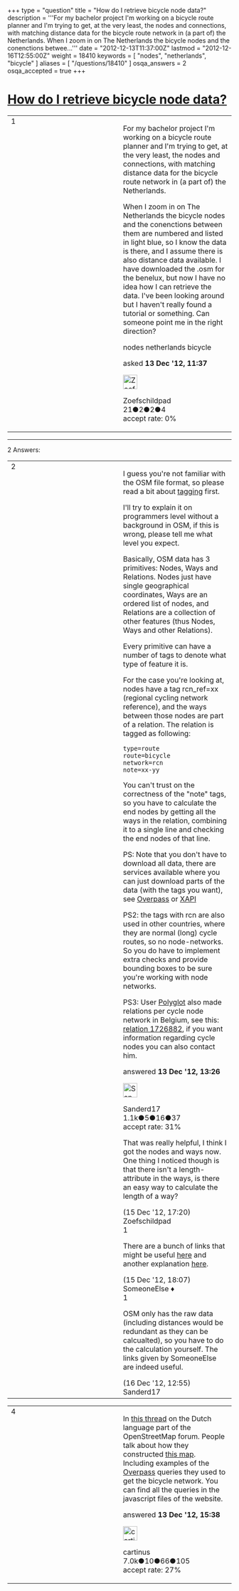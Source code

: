 +++
type = "question"
title = "How do I retrieve bicycle node data?"
description = '''For my bachelor project I&#x27;m working on a bicycle route planner and I&#x27;m trying to get, at the very least, the nodes and connections, with matching distance data for the bicycle route network in (a part of) the Netherlands. When I zoom in on The Netherlands the bicycle nodes and the conenctions betwee...'''
date = "2012-12-13T11:37:00Z"
lastmod = "2012-12-16T12:55:00Z"
weight = 18410
keywords = [ "nodes", "netherlands", "bicycle" ]
aliases = [ "/questions/18410" ]
osqa_answers = 2
osqa_accepted = true
+++

<div class="headNormal">

# [How do I retrieve bicycle node data?](/questions/18410/how-do-i-retrieve-bicycle-node-data)

</div>

<div id="main-body">

<div id="askform">

<table id="question-table" style="width:100%;">
<colgroup>
<col style="width: 50%" />
<col style="width: 50%" />
</colgroup>
<tbody>
<tr>
<td style="width: 30px; vertical-align: top"><div class="vote-buttons">
<span id="post-18410-upvote" class="ajax-command post-vote up" rel="nofollow" title="I like this post (click again to cancel)"> </span>
<div id="post-18410-score" class="post-score" title="current number of votes">
1
</div>
<span id="post-18410-downvote" class="ajax-command post-vote down" rel="nofollow" title="I dont like this post (click again to cancel)"> </span> <span id="favorite-mark" class="ajax-command favorite-mark" rel="nofollow" title="mark/unmark this question as favorite (click again to cancel)"> </span>
<div id="favorite-count" class="favorite-count">
&#10;</div>
</div></td>
<td><div id="item-right">
<div class="question-body">
<p>For my bachelor project I'm working on a bicycle route planner and I'm trying to get, at the very least, the nodes and connections, with matching distance data for the bicycle route network in (a part of) the Netherlands.</p>
<p>When I zoom in on The Netherlands the bicycle nodes and the conenctions between them are numbered and listed in light blue, so I know the data is there, and I assume there is also distance data available. I have downloaded the .osm for the benelux, but now I have no idea how I can retrieve the data. I've been looking around but I haven't really found a tutorial or something. Can someone point me in the right direction?</p>
</div>
<div id="question-tags" class="tags-container tags">
<span class="post-tag tag-link-nodes" rel="tag" title="see questions tagged &#39;nodes&#39;">nodes</span> <span class="post-tag tag-link-netherlands" rel="tag" title="see questions tagged &#39;netherlands&#39;">netherlands</span> <span class="post-tag tag-link-bicycle" rel="tag" title="see questions tagged &#39;bicycle&#39;">bicycle</span>
</div>
<div id="question-controls" class="post-controls">
&#10;</div>
<div class="post-update-info-container">
<div class="post-update-info post-update-info-user">
<p>asked <strong>13 Dec '12, 11:37</strong></p>
<img src="https://secure.gravatar.com/avatar/eae8ee6cf28243e8986e0175081a1c65?s=32&amp;d=identicon&amp;r=g" class="gravatar" width="32" height="32" alt="Zoefschildpad&#39;s gravatar image" />
<p><span>Zoefschildpad</span><br />
<span class="score" title="21 reputation points">21</span><span title="2 badges"><span class="badge1">●</span><span class="badgecount">2</span></span><span title="2 badges"><span class="silver">●</span><span class="badgecount">2</span></span><span title="4 badges"><span class="bronze">●</span><span class="badgecount">4</span></span><br />
<span class="accept_rate" title="Rate of the user&#39;s accepted answers">accept rate:</span> <span title="Zoefschildpad has no accepted answers">0%</span></p>
</div>
</div>
<div id="comments-container-18410" class="comments-container">
&#10;</div>
<div id="comment-tools-18410" class="comment-tools">
&#10;</div>
<div class="clear">
&#10;</div>
<div id="comment-18410-form-container" class="comment-form-container">
&#10;</div>
<div class="clear">
&#10;</div>
</div></td>
</tr>
</tbody>
</table>

------------------------------------------------------------------------

<div class="tabBar">

<span id="sort-top"></span>

<div class="headQuestions">

2 Answers:

</div>

</div>

<span id="18412"></span>

<div id="answer-container-18412" class="answer accepted-answer">

<table style="width:100%;">
<colgroup>
<col style="width: 50%" />
<col style="width: 50%" />
</colgroup>
<tbody>
<tr>
<td style="width: 30px; vertical-align: top"><div class="vote-buttons">
<span id="post-18412-upvote" class="ajax-command post-vote up" rel="nofollow" title="I like this post (click again to cancel)"> </span>
<div id="post-18412-score" class="post-score" title="current number of votes">
2
</div>
<span id="post-18412-downvote" class="ajax-command post-vote down" rel="nofollow" title="I dont like this post (click again to cancel)"> </span> <span class="accept-answer on" rel="nofollow" title="Zoefschildpad has selected this answer as the correct answer"> </span>
</div></td>
<td><div class="item-right">
<div class="answer-body">
<p>I guess you're not familiar with the OSM file format, so please read a bit about <a href="https://wiki.openstreetmap.org/wiki/Beginners_Guide_1.4.1">tagging</a> first.</p>
<p>I'll try to explain it on programmers level without a background in OSM, if this is wrong, please tell me what level you expect.</p>
<p>Basically, OSM data has 3 primitives: Nodes, Ways and Relations. Nodes just have single geographical coordinates, Ways are an ordered list of nodes, and Relations are a collection of other features (thus Nodes, Ways and other Relations).</p>
<p>Every primitive can have a number of tags to denote what type of feature it is.</p>
<p>For the case you're looking at, nodes have a tag rcn_ref=xx (regional cycling network reference), and the ways between those nodes are part of a relation. The relation is tagged as following:</p>
<pre><code>type=route
route=bicycle
network=rcn
note=xx-yy</code></pre>
<p>You can't trust on the correctness of the "note" tags, so you have to calculate the end nodes by getting all the ways in the relation, combining it to a single line and checking the end nodes of that line.</p>
<p>PS: Note that you don't have to download all data, there are services available where you can just download parts of the data (with the tags you want), see <a href="https://wiki.openstreetmap.org/wiki/Overpass_API">Overpass</a> or <a href="https://wiki.openstreetmap.org/wiki/Xapi">XAPI</a></p>
<p>PS2: the tags with rcn are also used in other countries, where they are normal (long) cycle routes, so no node-networks. So you do have to implement extra checks and provide bounding boxes to be sure you're working with node networks.</p>
<p>PS3: User <a href="https://www.openstreetmap.org/user/Polyglot">Polyglot</a> also made relations per cycle node network in Belgium, see this: <a href="https://www.openstreetmap.org/browse/relation/1726882">relation 1726882</a>, if you want information regarding cycle nodes you can also contact him.</p>
</div>
<div class="answer-controls post-controls">
&#10;</div>
<div class="post-update-info-container">
<div class="post-update-info post-update-info-user">
<p>answered <strong>13 Dec '12, 13:26</strong></p>
<img src="https://secure.gravatar.com/avatar/1fe9a0c696a5000fb304ababea9f83af?s=32&amp;d=identicon&amp;r=g" class="gravatar" width="32" height="32" alt="Sanderd17&#39;s gravatar image" />
<p><span>Sanderd17</span><br />
<span class="score" title="1111 reputation points"><span>1.1k</span></span><span title="5 badges"><span class="badge1">●</span><span class="badgecount">5</span></span><span title="16 badges"><span class="silver">●</span><span class="badgecount">16</span></span><span title="37 badges"><span class="bronze">●</span><span class="badgecount">37</span></span><br />
<span class="accept_rate" title="Rate of the user&#39;s accepted answers">accept rate:</span> <span title="Sanderd17 has 15 accepted answers">31%</span></p>
</div>
</div>
<div id="comments-container-18412" class="comments-container">
<span id="18472"></span>
<div id="comment-18472" class="comment">
<div id="post-18472-score" class="comment-score">
&#10;</div>
<div class="comment-text">
<p>That was really helpful, I think I got the nodes and ways now. One thing I noticed though is that there isn't a length-attribute in the ways, is there an easy way to calculate the length of a way?</p>
</div>
<div id="comment-18472-info" class="comment-info">
<span class="comment-age">(15 Dec '12, 17:20)</span> <span class="comment-user userinfo">Zoefschildpad</span>
</div>
</div>
<span id="18473"></span>
<div id="comment-18473" class="comment">
<div id="post-18473-score" class="comment-score">
1
</div>
<div class="comment-text">
<p>There are a bunch of links that might be useful <a href="http://en.wikipedia.org/wiki/Haversine_formula">here</a> and another explanation <a href="http://www.movable-type.co.uk/scripts/latlong.html">here</a>.</p>
</div>
<div id="comment-18473-info" class="comment-info">
<span class="comment-age">(15 Dec '12, 18:07)</span> <span class="comment-user userinfo">SomeoneElse ♦</span>
</div>
</div>
<span id="18485"></span>
<div id="comment-18485" class="comment">
<div id="post-18485-score" class="comment-score">
1
</div>
<div class="comment-text">
<p>OSM only has the raw data (including distances would be redundant as they can be calcualted), so you have to do the calculation yourself. The links given by SomeoneElse are indeed useful.</p>
</div>
<div id="comment-18485-info" class="comment-info">
<span class="comment-age">(16 Dec '12, 12:55)</span> <span class="comment-user userinfo">Sanderd17</span>
</div>
</div>
</div>
<div id="comment-tools-18412" class="comment-tools">
&#10;</div>
<div class="clear">
&#10;</div>
<div id="comment-18412-form-container" class="comment-form-container">
&#10;</div>
<div class="clear">
&#10;</div>
</div></td>
</tr>
</tbody>
</table>

</div>

<span id="18421"></span>

<div id="answer-container-18421" class="answer">

<table style="width:100%;">
<colgroup>
<col style="width: 50%" />
<col style="width: 50%" />
</colgroup>
<tbody>
<tr>
<td style="width: 30px; vertical-align: top"><div class="vote-buttons">
<span id="post-18421-upvote" class="ajax-command post-vote up" rel="nofollow" title="I like this post (click again to cancel)"> </span>
<div id="post-18421-score" class="post-score" title="current number of votes">
4
</div>
<span id="post-18421-downvote" class="ajax-command post-vote down" rel="nofollow" title="I dont like this post (click again to cancel)"> </span>
</div></td>
<td><div class="item-right">
<div class="answer-body">
<p>In <a href="http://forum.openstreetmap.org/viewtopic.php?id=18951">this thread</a> on the Dutch language part of the OpenStreetMap forum. People talk about how they constructed <a href="http://mijndev.openstreetmap.nl/~ligfietser/fiets/?map=route&amp;zoom=13&amp;lat=52.03553&amp;lon=5.1682&amp;layers=0B0000FFTFFFFFFFF">this map</a>. Including examples of the <a href="https://wiki.openstreetmap.org/wiki/Overpass_API">Overpass</a> queries they used to get the bicycle network. You can find all the queries in the javascript files of the website.</p>
</div>
<div class="answer-controls post-controls">
&#10;</div>
<div class="post-update-info-container">
<div class="post-update-info post-update-info-user">
<p>answered <strong>13 Dec '12, 15:38</strong></p>
<img src="https://secure.gravatar.com/avatar/fed945e27bb98de054a867827550812e?s=32&amp;d=identicon&amp;r=g" class="gravatar" width="32" height="32" alt="cartinus&#39;s gravatar image" />
<p><span>cartinus</span><br />
<span class="score" title="7033 reputation points"><span>7.0k</span></span><span title="10 badges"><span class="badge1">●</span><span class="badgecount">10</span></span><span title="66 badges"><span class="silver">●</span><span class="badgecount">66</span></span><span title="105 badges"><span class="bronze">●</span><span class="badgecount">105</span></span><br />
<span class="accept_rate" title="Rate of the user&#39;s accepted answers">accept rate:</span> <span title="cartinus has 35 accepted answers">27%</span></p>
</div>
</div>
<div id="comments-container-18421" class="comments-container">
&#10;</div>
<div id="comment-tools-18421" class="comment-tools">
&#10;</div>
<div class="clear">
&#10;</div>
<div id="comment-18421-form-container" class="comment-form-container">
&#10;</div>
<div class="clear">
&#10;</div>
</div></td>
</tr>
</tbody>
</table>

</div>

<div class="paginator-container-left">

</div>

</div>

</div>

